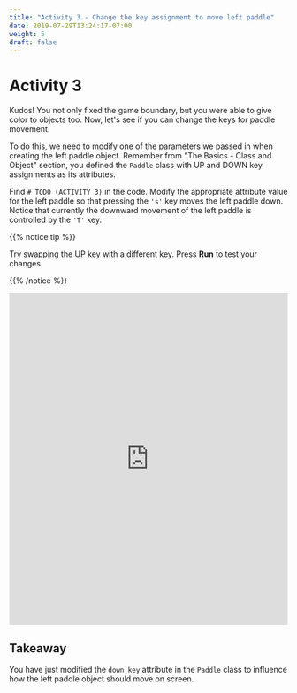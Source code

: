 ```yaml
---
title: "Activity 3 - Change the key assignment to move left paddle"
date: 2019-07-29T13:24:17-07:00
weight: 5
draft: false
---
```


# Activity 3

Kudos! You not only fixed the game boundary, but you were able to give color to objects too. Now, let's see if you can change the keys for paddle movement.

To do this, we need to modify one of the parameters we passed in when creating the left paddle object. Remember from "The Basics - Class and Object" section, you defined the `Paddle` class with UP and DOWN key assignments as its attributes.

Find `# TODO (ACTIVITY 3)` in the code. Modify the appropriate attribute value for the left paddle so that pressing the `'s'` key moves the left paddle down. Notice that currently the downward movement of the left paddle is controlled by the `'T'` key.

{{% notice tip %}}

Try swapping the UP key with a different key. Press <b>Run</b> to test your changes.

{{% /notice %}}
<iframe height="600px" width="100%" src="https://replit.com/@nuevofoundation/PongLessonStudent?lite=true" scrolling="no" frameborder="no" allowtransparency="true" allowfullscreen="true" sandbox="allow-forms allow-pointer-lock allow-popups allow-same-origin allow-scripts allow-modals"></iframe>

## Takeaway

You have just modified the `down_key` attribute in the `Paddle` class to influence how the left paddle object should move on screen.

